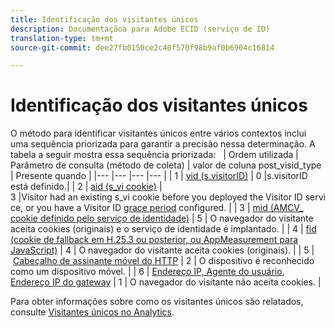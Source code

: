 ```yaml
---
title: Identificação dos visitantes únicos
description: Documentaçãoa para Adobe ECID (serviço de ID)
translation-type: tm+mt
source-git-commit: dee27fb0150ce2c40f570f98b9af0b6904c16814

---
```



# Identificação dos visitantes únicos

O método para identificar visitantes únicos entre vários contextos inclui uma sequência priorizada para garantir a precisão nessa determinação. A tabela a seguir mostra essa sequência priorizada:
 
| Ordem utilizada | Parâmetro de consulta (método de coleta) | valor de coluna post_visid_type | Presente quando |
|--- |--- |--- |--- |
| 1 | [vid (s.visitorID)](https://marketing.adobe.com/resources/help/pt_BR/sc/implement/visid_custom.html) | 0 |s.visitorID está definido.|
| 2 | [aid (s_vi cookie)](https://marketing.adobe.com/resources/help/pt_BR/sc/implement/visid_analytics.html) | 3 |Visitor had an existing s_vi cookie before you deployed the Visitor ID service, or you have a Visitor ID [grace period](https://marketing.adobe.com/resources/help/pt_BR/mcvid/mcvid_grace_period.html) configured. |
| 3 | [mid (AMCV_ cookie definido pelo serviço de identidade)](https://marketing.adobe.com/resources/help/pt_BR/mcvid/) | 5 | O navegador do visitante aceita cookies (originais) e o serviço de identidade é implantado. |
| 4 | [fid (cookie de fallback em H.25.3 ou posterior, ou AppMeasurement para JavaScript)](https://marketing.adobe.com/resources/help/pt_BR/sc/implement/visid_fallback.html) | 4 | O navegador do visitante aceita cookies (originais). |
| 5 | [Cabeçalho de assinante móvel do HTTP](https://marketing.adobe.com/resources/help/pt_BR/sc/implement/visid_mobile.html) | 2 | O dispositivo é reconhecido como um dispositivo móvel. |
| 6 | [Endereço IP, Agente do usuário, Endereço IP do gateway](https://marketing.adobe.com/resources/help/pt_BR/sc/implement/visid_fallback.html) | 1 | O navegador do visitante não aceita cookies. |

Para obter informações sobre como os visitantes únicos são relatados, consulte [Visitantes únicos no Analytics](https://docs.adobe.com/content/help/pt-BR/analytics/components/variables/dimensions-reports/reports-unique-visitors-v15-dsc.html).
